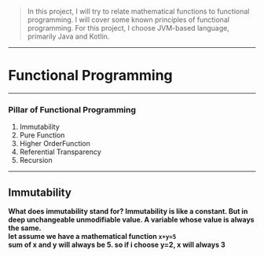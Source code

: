 >In this project, I will try to relate mathematical functions to functional programming. I will cover some known principles of functional programming.
>For this project, I  choose JVM-based language, primarily Java and Kotlin.
****
# Functional Programming 
***
### Pillar of Functional Programming
1. Immutability  
2. Pure Function  
3. Higher OrderFunction
4. Referential Transparency
5. Recursion
***

## Immutability

**What does immutability stand for? Immutability is like a constant. But in deep unchangeable unmodifiable value. A variable whose value is always the same.**  
**let assume we have a mathematical function `x+y=5`**  
**sum of x and y will always be 5. so if i choose y=2, x will always 3**
